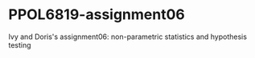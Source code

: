 # PPOL6819-assignment06
Ivy and Doris's assignment06: non-parametric statistics and hypothesis testing